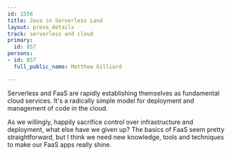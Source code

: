 ```yaml
---
id: 1556
title: Java in Serverless Land
layout: preso_details
track: serverless and cloud
primary:
  id: 857
persons:
- id: 857
  full_public_name: Matthew Gilliard

---
```

Serverless and FaaS are rapidly establishing themselves as fundamental cloud services. It's a radically simple model for deployment and management of code in the cloud.

As we willingly, happily sacrifice control over infrastructure and deployment, what else have we given up? The basics of FaaS seem pretty straightforward, but I think we need new knowledge, tools and techniques to make our FaaS apps really shine.